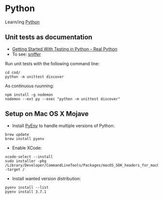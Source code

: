 # Python

Learn/ing [Python](https://www.python.org)


## Unit tests as documentation

- [Getting Started With Testing in Python – Real Python](https://realpython.com/python-testing/#choosing-a-test-runner)
- To see: [sniffer](https://pypi.org/project/sniffer/0.2.3/)

Run unit tests with the following command line:

```
cd cod/
python -m unittest discover
```

As continuous ruunning:

```
npm install -g nodemon
nodemon --ext py --exec "python -m unittest discover"
```

## Setup on Mac OS X Mojave

- Install [PyEnv](https://github.com/pyenv/pyenv) to handle multiple versions of Python:

```
brew update
brew install pyenv
```

- Enable XCode:

```
xcode-select --install
sudo installer -pkg /Library/Developer/CommandLineTools/Packages/macOS_SDK_headers_for_macOS_10.14.pkg -target /
```

- Install wanted version distribution:

```
pyenv install --list
pyenv install 3.7.1
```
